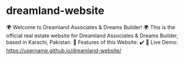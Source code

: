 # dreamland-website
 🌍 Welcome to Dreamland Associates &amp; Dreams Builder! 🌍 This is the official real estate website for Dreamland Associates &amp; Dreams Builder, based in Karachi, Pakistan.  🏡 Features of this Website: ✔️   🔗 Live Demo: https://username.github.io/dreamland-website/
